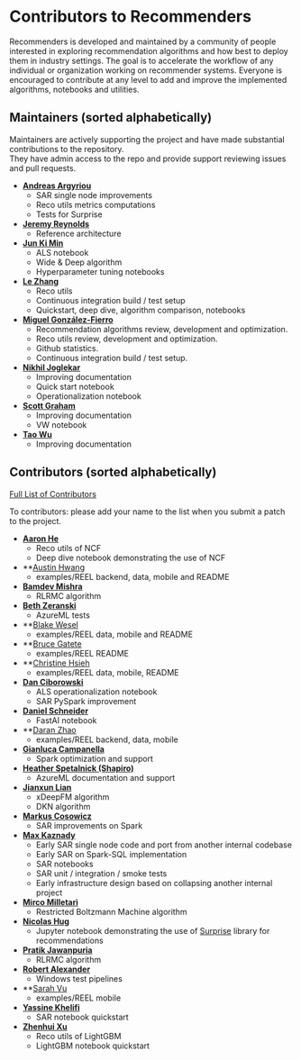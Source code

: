 Contributors to Recommenders 
============================
Recommenders is developed and maintained by a community of people interested in exploring recommendation algorithms and how best to deploy them in industry settings. The goal is to accelerate the workflow of any individual or organization working on recommender systems. Everyone is encouraged to contribute at any level to add and improve the implemented algorithms, notebooks and utilities. 

Maintainers (sorted alphabetically)
---------------------------------------
Maintainers are actively supporting the project and have made substantial contributions to the repository.<br>
They have admin access to the repo and provide support reviewing issues and pull requests.

* **[Andreas Argyriou](https://github.com/anargyri)**
   * SAR single node improvements
   * Reco utils metrics computations
   * Tests for Surprise
* **[Jeremy Reynolds](https://github.com/jreynolds01)**
   * Reference architecture
* **[Jun Ki Min](https://github.com/loomlike)**
   * ALS notebook
   * Wide & Deep algorithm
   * Hyperparameter tuning notebooks
* **[Le Zhang](https://github.com/yueguoguo)**
   * Reco utils
   * Continuous integration build / test setup
   * Quickstart, deep dive, algorithm comparison, notebooks
* **[Miguel González-Fierro](https://github.com/miguelfierro)**
   * Recommendation algorithms review, development and optimization.
   * Reco utils review, development and optimization.
   * Github statistics.
   * Continuous integration build / test setup.
* **[Nikhil Joglekar](https://github.com/nikhilrj)**
   * Improving documentation
   * Quick start notebook
   * Operationalization notebook
* **[Scott Graham](https://github.com/gramhagen)**
   * Improving documentation
   * VW notebook
* **[Tao Wu](https://github.com/wutaomsft)**
   * Improving documentation


Contributors  (sorted alphabetically)
-------------------------------------
[Full List of Contributors](https://github.com/Microsoft/Recommenders/graphs/contributors)

To contributors: please add your name to the list when you submit a patch to the project.

* **[Aaron He](https://github.com/AaronHeee)**
   * Reco utils of NCF
   * Deep dive notebook demonstrating the use of NCF
* **[Austin Hwang](https://github.com/austin-hwang)
   * examples/REEL backend, data, mobile and README
* **[Bamdev Mishra](https://github.com/bamdevm)**
   * RLRMC algorithm
* **[Beth Zeranski](https://github.com/bethz)**
   * AzureML tests
* **[Blake Wesel](https://github.com/Balake-weasel)
   * examples/REEL data, mobile and README
* **[Bruce Gatete](https://github.com/Brucegatete)
   * examples/REEL README
* **[Christine Hsieh](https://github.com/ChristineHsieh)
   * examples/REEL data, mobile, README
* **[Dan Ciborowski](https://github.com/dciborow)**
   * ALS operationalization notebook
   * SAR PySpark improvement
* **[Daniel Schneider](https://github.com/danielsc)**
   * FastAI notebook
* **[Daran Zhao](https://github.com/daranzhao)
   * examples/REEL backend, data, mobile
* **[Gianluca Campanella](https://github.com/gcampanella)**
   * Spark optimization and support
* **[Heather Spetalnick (Shapiro)](https://github.com/heatherbshapiro)**
   * AzureML documentation and support
* **[Jianxun Lian](https://github.com/Leavingseason)**
   * xDeepFM algorithm
   * DKN algorithm
* **[Markus Cosowicz](https://github.com/eisber)**
   * SAR improvements on Spark
* **[Max Kaznady](https://github.com/maxkazmsft)**
   * Early SAR single node code and port from another internal codebase
   * Early SAR on Spark-SQL implementation
   * SAR notebooks
   * SAR unit / integration / smoke tests
   * Early infrastructure design based on collapsing another internal project
* **[Mirco Milletarì](https://github.com/WessZumino)**
   * Restricted Boltzmann Machine algorithm
* **[Nicolas Hug](https://github.com/NicolasHug)**
   * Jupyter notebook demonstrating the use of [Surprise](https://github.com/NicolasHug/Surprise) library for recommendations
* **[Pratik Jawanpuria](https://github.com/pratikjawanpuria)**
   * RLRMC algorithm
* **[Robert Alexander](https://github.com/roalexan)**
   * Windows test pipelines
* **[Sarah Vu](https://github.com/satvu)
   * examples/REEL mobile
* **[Yassine Khelifi](https://github.com/datashinobi)**
   * SAR notebook quickstart
* **[Zhenhui Xu](https://github.com/motefly)**
   * Reco utils of LightGBM
   * LightGBM notebook quickstart
    
